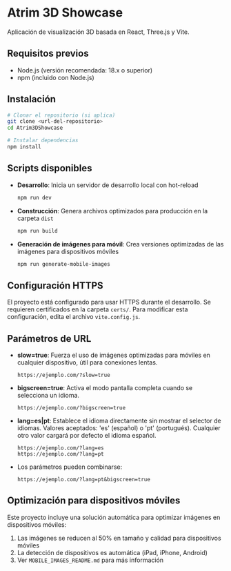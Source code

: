 # Atrim 3D Showcase

Aplicación de visualización 3D basada en React, Three.js y Vite.

## Requisitos previos

- Node.js (versión recomendada: 18.x o superior)
- npm (incluido con Node.js)

## Instalación

```bash
# Clonar el repositorio (si aplica)
git clone <url-del-repositorio>
cd Atrim3DShowcase

# Instalar dependencias
npm install
```

## Scripts disponibles

- **Desarrollo**: Inicia un servidor de desarrollo local con hot-reload
  ```bash
  npm run dev
  ```

- **Construcción**: Genera archivos optimizados para producción en la carpeta `dist`
  ```bash
  npm run build
  ```

- **Generación de imágenes para móvil**: Crea versiones optimizadas de las imágenes para dispositivos móviles
  ```bash
  npm run generate-mobile-images
  ```

## Configuración HTTPS

El proyecto está configurado para usar HTTPS durante el desarrollo. Se requieren certificados en la carpeta `certs/`. Para modificar esta configuración, edita el archivo `vite.config.js`.

## Parámetros de URL

- **slow=true**: Fuerza el uso de imágenes optimizadas para móviles en cualquier dispositivo, útil para conexiones lentas.
  ```
  https://ejemplo.com/?slow=true
  ```

- **bigscreen=true**: Activa el modo pantalla completa cuando se selecciona un idioma.
  ```
  https://ejemplo.com/?bigscreen=true
  ```

- **lang=es|pt**: Establece el idioma directamente sin mostrar el selector de idiomas. Valores aceptados: 'es' (español) o 'pt' (portugués). Cualquier otro valor cargará por defecto el idioma español.
  ```
  https://ejemplo.com/?lang=es
  https://ejemplo.com/?lang=pt
  ```

- Los parámetros pueden combinarse:
  ```
  https://ejemplo.com/?lang=pt&bigscreen=true
  ```

## Optimización para dispositivos móviles

Este proyecto incluye una solución automática para optimizar imágenes en dispositivos móviles:

1. Las imágenes se reducen al 50% en tamaño y calidad para dispositivos móviles
2. La detección de dispositivos es automática (iPad, iPhone, Android)
3. Ver `MOBILE_IMAGES_README.md` para más información
